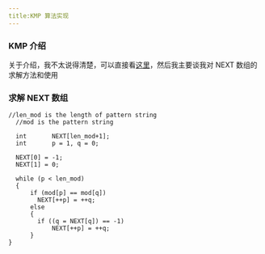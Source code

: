 ```yaml
---
title:KMP 算法实现
---
```


### KMP 介绍

关于介绍，我不太说得清楚，可以直接看[这里](http://kb.cnblogs.com/page/176818/)，然后我主要谈我对 NEXT 数组的求解方法和使用

### 求解 NEXT 数组

    //len_mod is the length of pattern string
	  //mod is the pattern string

	  int		NEXT[len_mod+1]; 
	  int		p = 1, q = 0;

	  NEXT[0] = -1;
	  NEXT[1] = 0;

	  while (p < len_mod)
	  {
		  if (mod[p] == mod[q])
		  	NEXT[++p] = ++q;
		  else
		  {
		  	if ((q = NEXT[q]) == -1)
				NEXT[++p] = ++q;
		  }
  	}
